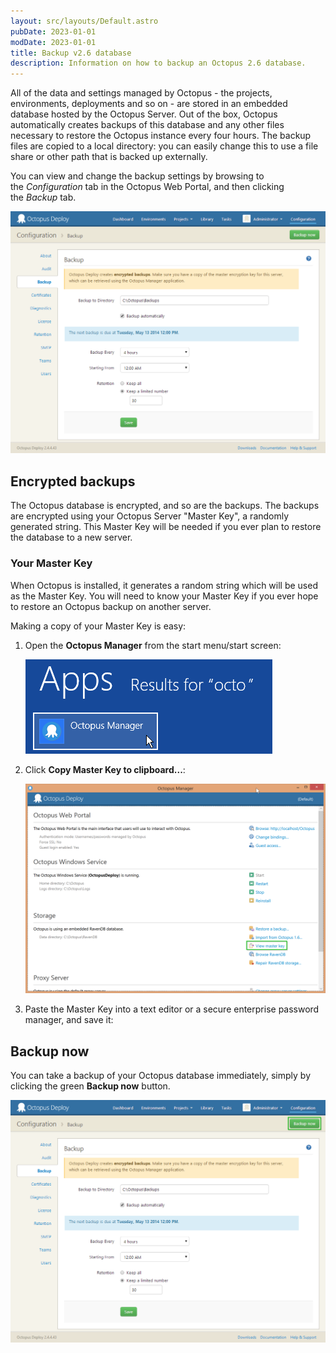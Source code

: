 ```yaml
---
layout: src/layouts/Default.astro
pubDate: 2023-01-01
modDate: 2023-01-01
title: Backup v2.6 database
description: Information on how to backup an Octopus 2.6 database.
---
```


All of the data and settings managed by Octopus - the projects, environments, deployments and so on - are stored in an embedded database hosted by the Octopus Server. Out of the box, Octopus automatically creates backups of this database and any other files necessary to restore the Octopus instance every four hours. The backup files are copied to a local directory: you can easily change this to use a file share or other path that is backed up externally.

You can view and change the backup settings by browsing to the *Configuration* tab in the Octopus Web Portal, and then clicking the *Backup* tab.

![](/docs/administration/upgrading/legacy/upgrading-from-octopus-2.6.5-2018.10lts/images/3277492.png "width=500")

## Encrypted backups

The Octopus database is encrypted, and so are the backups. The backups are encrypted using your Octopus Server "Master Key", a randomly generated string. This Master Key will be needed if you ever plan to restore the database to a new server.

### Your Master Key

When Octopus is installed, it generates a random string which will be used as the Master Key. You will need to know your Master Key if you ever hope to restore an Octopus backup on another server.

Making a copy of your Master Key is easy:

1. Open the **Octopus Manager** from the start menu/start screen:

   ![](/docs/administration/upgrading/legacy/upgrading-from-octopus-2.6.5-2018.10lts/images/3277161.png "width=500")

2. Click **Copy Master Key to clipboard...**:

   ![](/docs/administration/upgrading/legacy/upgrading-from-octopus-2.6.5-2018.10lts/images/3277158.png "width=500")

3. Paste the Master Key into a text editor or a secure enterprise password manager, and save it:

## Backup now

You can take a backup of your Octopus database immediately, simply by clicking the green **Backup now** button.

![](/docs/administration/upgrading/legacy/upgrading-from-octopus-2.6.5-2018.10lts/images/3277490.png "width=500")
